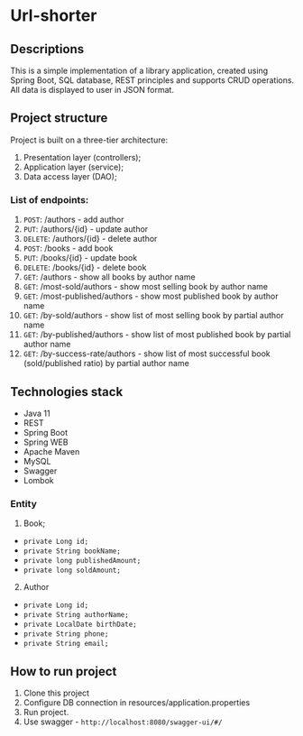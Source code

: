# Url-shorter

## Descriptions
This is a simple implementation of a library application, created using Spring Boot, SQL database, REST principles and supports CRUD operations. All data is displayed to user in JSON format.

## Project structure
Project is built on a three-tier architecture:

1. Presentation layer (controllers);
2. Application layer (service);
3. Data access layer (DAO);

### List of endpoints:
1. `POST`: /authors - add author
2. `PUT`: /authors/{id} - update author
3. `DELETE`: /authors/{id} - delete author
4. `POST`: /books - add book
5. `PUT`: /books/{id} - update book
6. `DELETE`: /books/{id} - delete book
7. `GET`: /authors - show all books by author name
8. `GET`: /most-sold/authors - show most selling book by author name
9. `GET`: /most-published/authors - show most published book by author name
10. `GET`: /by-sold/authors - show list of most selling book by partial author name
11. `GET`: /by-published/authors - show list of most published book by partial author name
12. `GET`: /by-success-rate/authors - show list of most successful book (sold/published ratio) by partial author name

## Technologies stack

- Java 11
- REST
- Spring Boot
- Spring WEB
- Apache Maven
- MySQL
- Swagger 
- Lombok

### Entity
1. Book;
- `private Long id;`
- `private String bookName;`
- `private long publishedAmount;`
- `private long soldAmount;`
2. Author
- `private Long id;`
- `private String authorName;`
- `private LocalDate birthDate;`
- `private String phone;`
- `private String email;`


## How to run project
1. Clone this project
2. Configure DB connection in resources/application.properties
3. Run project.
4. Use swagger - `http://localhost:8080/swagger-ui/#/`
